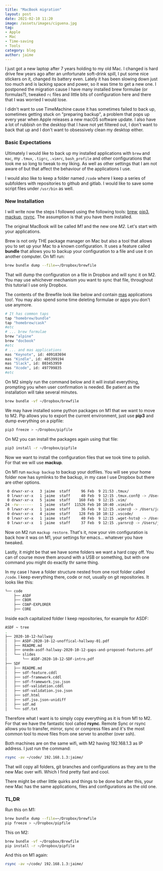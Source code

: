 ```yaml
---
title: "MacBook migration"
layout: post
date: 2021-02-10 11:20
image: /assets/images/ciguena.jpg
tag:
- Apple
- Mac
- Time-saving
- Tools
category: blog
author: jaime
---
```


I just got a new laptop after 7 years holding to my old Mac. I changed is hard drive few years ago after an unfortunate soft-drink spill, I put some nice stickers on it, changed its battery even. Lately it has been slowing down just too much and is lacking space and power, so it was time to get a new one. I postponed the migration cause I have many installed brew formulae (or formulas?), tweaked `rc` files and little bits of configuration here and there that I was worried I would lose.

I didn't want to use TimeMachine cause it has sometimes failed to back up, sometimes getting stuck on "preparing backup", a problem that pops up every year when Apple releases a new macOS software update. I also have a lot of rubbish on the desktop that I have not yet filtered out, I don't want to back that up and I don't want to obsessively clean my desktop either.

### Basic Expectations

Ultimately I would like to back up my installed applications with `brew` and `mac`, my `.tmux`, `.tigrc`, `.vimrc`, `bash_profile` and other configurations that took me so long to tweak to my liking. As well as other settings that I am not aware of but that affect the behaviour of the applications I use.

I would also like to keep a folder named `/code` where I keep a series of subfolders with repositories to github and gitlab. I would like to save some script files under `/usr/bin` as well.

### New Installation

I will write now the steps I followed using the following tools: [brew](http://brew.sh), [pip3](https://pip.pypa.io/en/stable/installing/), [mackup](https://github.com/lra/mackup), [rsync](https://linux.die.net/man/1/rsync). The assumption is that you have them installed.

The original MacBook will be called *M1* and the new one *M2*. Let's start with your applications.

Brew is not only THE package manager on Mac but also a tool that allows you to set up your Mac to a known configuration. It uses a feature called **bundle** that allows you to backup your configuration to a file and use it on another computer. On M1 run:

```sh
brew bundle dump --file=~/Dropbox/brewfile
```

That will dump the configuration on a file in Dropbox and will sync it on M2. You may use whichever mechanism you want to sync that file, throughout this tutorial I use only Dropbox.

The contents of the Brewfile look like below and contain [mas](https://github.com/mas-cli/mas) applications too!. You may also spend some time deleting formulae or apps you don't use anymore.

```sh
# It has common taps
tap "homebrew/bundle"
tap "homebrew/cask"
#etc
# ... brew formulae
brew "alpine"
brew "docbook"
#etc
# ... and mas applications
mas "Keynote", id: 409183694
mas "Kindle", id: 405399194
mas "Slack", id: 803453959
mas "Xcode", id: 497799835
#etc
```

On M2 simply run the command below and it will install everything, prompting you when user confirmation is needed. Be patient as the installation will take several minutes.

```sh
brew bundle -vf ~/Dropbox/brewfile
``` 

We may have installed some python packages on M1 that we want to move to M2. Pip allows you to export the current environment, just use **pip3** and dump everything on a pipfile:

```sh
pip3 freeze > ~/Dropbox/pipfile
```

On M2 you can install the packages again using that file:

```sh
pip3 install -r ~/Dropbox/pipfile
```

Now we want to install the configuration files that we took time to polish. For that we will use **mackup**. 

On M1 run `mackup backup` to backup your dotfiles. You will see your home folder now has symlinks to the backup, in my case I use Dropbox but there are other options.

```sh
 0 drwxr-xr-x   3 jaime  staff     96 Feb  9 21:53 .tmux/
 0 lrwxr-xr-x   1 jaime  staff     40 Feb  9 12:15 .tmux.conf@ -> /Users/jaime/Dropbox/Mackup/.tmux.conf
 0 drwxr-xr-x   5 jaime  staff    160 Feb  9 12:15 .vim/
24 -rw-------   1 jaime  staff  11526 Feb 10 10:40 .viminfo
 0 lrwxr-xr-x   1 jaime  staff     36 Feb  9 12:15 .vimrc@ -> /Users/jaime/Dropbox/Mackup/.vimrc
 0 drwxr-xr-x   4 jaime  staff    128 Feb 10 10:12 .vscode/
 0 lrwxr-xr-x   1 jaime  staff     40 Feb  9 12:15 .wget-hsts@ -> /Users/jaime/Dropbox/Mackup/.wget-hsts
 0 lrwxr-xr-x   1 jaime  staff     37 Feb  9 12:15 .yarnrc@ -> /Users/jaime/Dropbox/Mackup/.yarnrc
```

Now on M2 run `mackup restore`. That's it, now your vim configuration is back how it was on M1, your settings for emacs... whatever you have tweaked. 

Lastly, it might be that we have some folders we want a hard copy off. You can of course move them around with a USB or something, but with one command you might do exactly thr same thing. 

In my case I have a folder structure nested from one root folder called `/code`. I keep everything there, code or not, usually on git repositories. It looks like this:

```sh
└── code
    ├── ASDF
    ├── CBOR
    ├── COAP-EXPLORER
    ├── CORE
```

Inside each capitalized folder I keep repositories, for example for ASDF:

```sh
ASDF ~ tree
.
├── 2020-10-12-hallway
│   ├── ASDF-2020-10-12-unoffical-hallway-01.pdf
│   ├── README.md
│   ├── onedm-asdf-hallway-2020-10-12-gaps-and-proposed-features.pdf
│   └── slides
│       └── ASDF-2020-10-12-SDF-intro.pdf
├── SDF
│   ├── README.md
│   ├── sdf-feature.cddl
│   ├── sdf-framework.cddl
│   ├── sdf-framework.jso.json
│   ├── sdf-validation.cddl
│   ├── sdf-validation.jso.json
│   ├── sdf.html
│   ├── sdf.jso.json-unidiff
│   ├── sdf.md
│   └── sdf.txt
```

Therefore what I want is to simply copy everything as it is from M1 to M2. For that we have the fantastic tool called **rsync**. Remote Sync or rsync allows you to transfer, mirror, sync or compress files and it's the most common tool to move files from one server to another (over ssh). 

Both machines are on the same wifi, with M2 having 192.168.1.3 as IP address. I just run the command:

```sh
rsync -av ~/code/ 192.168.1.3:jaime/
```

That will copy all folders, git branches and configurations as they are to the new Mac over wifi. Which I find pretty fast and cool.

There might be other little quirks and things to be done but after this, your new Mac has the same applications, files and configurations as the old one. 

### TL,DR

Run this on M1:
```sh
brew bundle dump --file=~/Dropbox/brewfile
pip freeze > ~/Dropbox/pipfile
```

This on M2:
```sh
brew bundle -vf ~/Dropbox/Brewfile
pip install -r ~/Dropbox/pipfile
```

And this on M1 again:
```sh
rsync -av ~/code/ 192.168.1.3:jaime/
```
